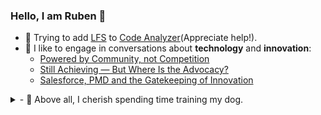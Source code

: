 ### Hello, I am Ruben 👋

- 🔨 Trying to add [LFS](https://github.com/Lightning-Flow-Scanner) to [Code Analyzer](https://github.com/forcedotcom/code-analyzer/issues/1457)(Appreciate help!).
- 💬 I like to engage in conversations about **technology** and **innovation**:
  - [Powered by Community, not Competition](https://www.linkedin.com/posts/ruben-halman_powered-by-community-not-competition-the-activity-7356953670095126530-4P2O?utm_source=share&utm_medium=member_desktop&rcm=ACoAACFbatsBW3pThTADHu6lmm-VYOgjLg4efDY)
  - [Still Achieving — But Where Is the Advocacy?](https://www.linkedin.com/feed/update/urn:li:ugcPost:7353960376402681856/)
  - [Salesforce, PMD and the Gatekeeping of Innovation](https://www.linkedin.com/feed/update/urn:li:activity:7336213770270089216/)
<details>
  <summary>- 🐶 Above all, I cherish spending time training my dog.</summary>

  [![Bonnie and Ruben GIF](./media/bonnieandruben.gif)](https://www.youtube.com/@bonnieandruben)
</details>
